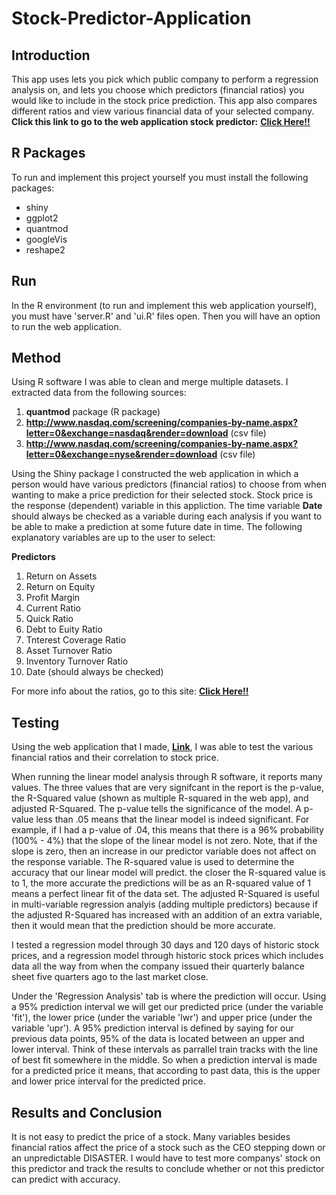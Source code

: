 # Stock-Predictor-Application

## Introduction
This app uses lets you pick which public company to perform a regression analysis on, and lets you choose which predictors (financial ratios) you would like to include in the stock price prediction. This app also compares different ratios and view various financial data of your selected company. **Click this link to go to the web application stock predictor:** [**Click Here!!**](https://jnacino.shinyapps.io/Stock-Predictor-Application/)

## R Packages

To run and implement this project yourself you must install the following packages:

* shiny
* ggplot2
* quantmod
* googleVis
* reshape2

## Run

In the R environment (to run and implement this web application yourself), you must have 'server.R' and 'ui.R' files open. Then you will have an option to run the web application.

## Method

Using R software I was able to clean and merge multiple datasets. I extracted data from the following sources: 

1. **quantmod** package (R package)
2. **http://www.nasdaq.com/screening/companies-by-name.aspx?letter=0&exchange=nasdaq&render=download** (csv file)
3. **http://www.nasdaq.com/screening/companies-by-name.aspx?letter=0&exchange=nyse&render=download** (csv file)

Using the Shiny package I constructed the web application in which a person would have various predictors (financial ratios) to choose from when wanting to make a price prediction for their selected stock. Stock price is the response (dependent) variable in this appliction. The time variable **Date** should always be checked as a variable during each analysis if you want to be able to make a prediction at some future date in time. The following explanatory variables are up to the user to select:

**Predictors** 

1. Return on Assets
2. Return on Equity
3. Profit Margin
4. Current Ratio
5. Quick Ratio
6. Debt to Euity Ratio
7. Tnterest Coverage Ratio
8. Asset Turnover Ratio
9. Inventory Turnover Ratio
10. Date (should always be checked)

For more info about the ratios, go to this site: [**Click Here!!**](http://www.investinganswers.com/education/ratio-analysis/15-financial-ratios-every-investor-should-use-3011)

## Testing

Using the web application that I made, [**Link**](https://jnacino.shinyapps.io/Stock-Predictor-Application/), I was able to test the various financial ratios and their correlation to stock price. 

When running the linear model analysis through R software, it reports many values. The three values that are very signifcant in the report is the p-value, the R-Squared value (shown as multiple R-squared in the web app), and adjusted R-Squared.  The p-value tells the significance of the model. A p-value less than .05 means that the linear model is indeed significant. For example, if I had a p-value of .04, this means that there is a 96% probability (100% - 4%) that the slope of the linear model is not zero. Note, that if the slope is zero, then an increase in our predictor variable does not affect on the response variable. The R-squared value is used to determine the accuracy that our linear model will predict. the closer the R-squared value is to 1, the more accurate the predictions will be as an R-squared value of 1 means a perfect linear fit of the data set. The adjusted R-Squared is useful in multi-variable regression analyis (adding multiple predictors) because if the adjusted R-Squared has increased with an addition of an extra variable, then it would mean that the prediction should be more accurate. 

I tested a regression model through 30 days and 120 days of historic stock prices, and a regression model through historic stock prices which includes data all the way from when the company issued their quarterly balance sheet five quarters ago to the last market close. 

Under the 'Regression Analysis' tab is where the prediction will occur. Using a 95% prediction interval we will get our predicted price (under the variable 'fit'), the lower price (under the variable 'lwr') and upper price (under the variable 'upr'). A 95% prediction interval is defined by saying for our previous data points, 95% of the data is located between an upper and lower interval. Think of these intervals as parrallel train tracks with the line of best fit somewhere in the middle. So when a prediction interval is made for a predicted price it means, that according to past data, this is the upper and lower price interval for the predicted price.


## Results and Conclusion

It is not easy to predict the price of a stock. Many variables besides financial ratios affect the price of a stock such as the CEO stepping down or an unpredictable DISASTER. I would have to test more companys' stock on this predictor and track the results to conclude whether or not this predictor can predict with accuracy. 
